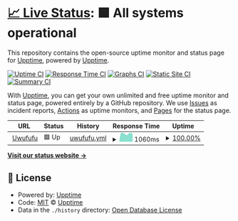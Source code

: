 # [📈 Live Status](https://demo.upptime.js.org): <!--live status--> **🟩 All systems operational**

This repository contains the open-source uptime monitor and status page for [Upptime](https://upptime.js.org), powered by [Upptime](https://github.com/upptime/upptime).

[![Uptime CI](https://github.com/showneykim/uwufufu_upptime/workflows/Uptime%20CI/badge.svg)](https://github.com/showneykim/uwufufu_upptime/actions?query=workflow%3A%22Uptime+CI%22)
[![Response Time CI](https://github.com/showneykim/uwufufu_upptime/workflows/Response%20Time%20CI/badge.svg)](https://github.com/showneykim/uwufufu_upptime/actions?query=workflow%3A%22Response+Time+CI%22)
[![Graphs CI](https://github.com/showneykim/uwufufu_upptime/workflows/Graphs%20CI/badge.svg)](https://github.com/showneykim/uwufufu_upptime/actions?query=workflow%3A%22Graphs+CI%22)
[![Static Site CI](https://github.com/showneykim/uwufufu_upptime/workflows/Static%20Site%20CI/badge.svg)](https://github.com/showneykim/uwufufu_upptime/actions?query=workflow%3A%22Static+Site+CI%22)
[![Summary CI](https://github.com/showneykim/uwufufu_upptime/workflows/Summary%20CI/badge.svg)](https://github.com/showneykim/uwufufu_upptime/actions?query=workflow%3A%22Summary+CI%22)

With [Upptime](https://upptime.js.org), you can get your own unlimited and free uptime monitor and status page, powered entirely by a GitHub repository. We use [Issues](https://github.com/upptime/upptime/issues) as incident reports, [Actions](https://github.com/showneykim/uwufufu_upptime/actions) as uptime monitors, and [Pages](https://demo.upptime.js.org) for the status page.

<!--start: status pages-->
<!-- This summary is generated by Upptime (https://github.com/upptime/upptime) -->
<!-- Do not edit this manually, your changes will be overwritten -->
<!-- prettier-ignore -->
| URL | Status | History | Response Time | Uptime |
| --- | ------ | ------- | ------------- | ------ |
| <img alt="" src="https://favicons.githubusercontent.com/uwufufu.com" height="13"> [Uwufufu](https://uwufufu.com) | 🟩 Up | [uwufufu.yml](https://github.com/showneykim/uwufufu_upptime/commits/HEAD/history/uwufufu.yml) | <details><summary><img alt="Response time graph" src="./graphs/uwufufu/response-time-week.png" height="20"> 1060ms</summary><br><a href="https://showneykim.github.io/uwufufu_upptime/history/uwufufu"><img alt="Response time 974" src="https://img.shields.io/endpoint?url=https%3A%2F%2Fraw.githubusercontent.com%2Fshowneykim%2Fuwufufu_upptime%2FHEAD%2Fapi%2Fuwufufu%2Fresponse-time.json"></a><br><a href="https://showneykim.github.io/uwufufu_upptime/history/uwufufu"><img alt="24-hour response time 1040" src="https://img.shields.io/endpoint?url=https%3A%2F%2Fraw.githubusercontent.com%2Fshowneykim%2Fuwufufu_upptime%2FHEAD%2Fapi%2Fuwufufu%2Fresponse-time-day.json"></a><br><a href="https://showneykim.github.io/uwufufu_upptime/history/uwufufu"><img alt="7-day response time 1060" src="https://img.shields.io/endpoint?url=https%3A%2F%2Fraw.githubusercontent.com%2Fshowneykim%2Fuwufufu_upptime%2FHEAD%2Fapi%2Fuwufufu%2Fresponse-time-week.json"></a><br><a href="https://showneykim.github.io/uwufufu_upptime/history/uwufufu"><img alt="30-day response time 1071" src="https://img.shields.io/endpoint?url=https%3A%2F%2Fraw.githubusercontent.com%2Fshowneykim%2Fuwufufu_upptime%2FHEAD%2Fapi%2Fuwufufu%2Fresponse-time-month.json"></a><br><a href="https://showneykim.github.io/uwufufu_upptime/history/uwufufu"><img alt="1-year response time 974" src="https://img.shields.io/endpoint?url=https%3A%2F%2Fraw.githubusercontent.com%2Fshowneykim%2Fuwufufu_upptime%2FHEAD%2Fapi%2Fuwufufu%2Fresponse-time-year.json"></a></details> | <details><summary><a href="https://showneykim.github.io/uwufufu_upptime/history/uwufufu">100.00%</a></summary><a href="https://showneykim.github.io/uwufufu_upptime/history/uwufufu"><img alt="All-time uptime 99.97%" src="https://img.shields.io/endpoint?url=https%3A%2F%2Fraw.githubusercontent.com%2Fshowneykim%2Fuwufufu_upptime%2FHEAD%2Fapi%2Fuwufufu%2Fuptime.json"></a><br><a href="https://showneykim.github.io/uwufufu_upptime/history/uwufufu"><img alt="24-hour uptime 100.00%" src="https://img.shields.io/endpoint?url=https%3A%2F%2Fraw.githubusercontent.com%2Fshowneykim%2Fuwufufu_upptime%2FHEAD%2Fapi%2Fuwufufu%2Fuptime-day.json"></a><br><a href="https://showneykim.github.io/uwufufu_upptime/history/uwufufu"><img alt="7-day uptime 100.00%" src="https://img.shields.io/endpoint?url=https%3A%2F%2Fraw.githubusercontent.com%2Fshowneykim%2Fuwufufu_upptime%2FHEAD%2Fapi%2Fuwufufu%2Fuptime-week.json"></a><br><a href="https://showneykim.github.io/uwufufu_upptime/history/uwufufu"><img alt="30-day uptime 100.00%" src="https://img.shields.io/endpoint?url=https%3A%2F%2Fraw.githubusercontent.com%2Fshowneykim%2Fuwufufu_upptime%2FHEAD%2Fapi%2Fuwufufu%2Fuptime-month.json"></a><br><a href="https://showneykim.github.io/uwufufu_upptime/history/uwufufu"><img alt="1-year uptime 99.97%" src="https://img.shields.io/endpoint?url=https%3A%2F%2Fraw.githubusercontent.com%2Fshowneykim%2Fuwufufu_upptime%2FHEAD%2Fapi%2Fuwufufu%2Fuptime-year.json"></a></details>

<!--end: status pages-->

[**Visit our status website →**](https://demo.upptime.js.org)

## 📄 License

- Powered by: [Upptime](https://github.com/upptime/upptime)
- Code: [MIT](./LICENSE) © [Upptime](https://upptime.js.org)
- Data in the `./history` directory: [Open Database License](https://opendatacommons.org/licenses/odbl/1-0/)
